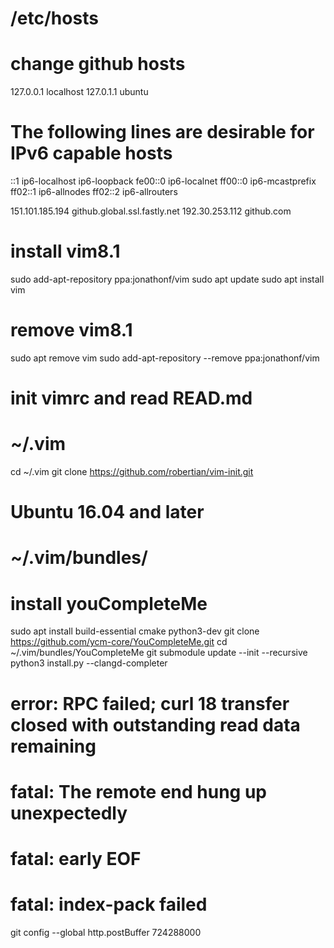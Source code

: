 #  /etc/hosts
#  change github hosts
127.0.0.1	localhost
127.0.1.1	ubuntu

# The following lines are desirable for IPv6 capable hosts
::1     ip6-localhost ip6-loopback
fe00::0 ip6-localnet
ff00::0 ip6-mcastprefix
ff02::1 ip6-allnodes
ff02::2 ip6-allrouters

151.101.185.194 github.global.ssl.fastly.net
192.30.253.112 github.com

#  install vim8.1
sudo add-apt-repository ppa:jonathonf/vim
sudo apt update
sudo apt install vim

#  remove vim8.1
sudo apt remove vim
sudo add-apt-repository --remove ppa:jonathonf/vim

#  init vimrc and read READ.md
#  ~/.vim
cd ~/.vim
git clone https://github.com/robertian/vim-init.git

#  Ubuntu 16.04 and later
#  ~/.vim/bundles/
#  install youCompleteMe
sudo apt install build-essential cmake python3-dev
git clone https://github.com/ycm-core/YouCompleteMe.git
cd ~/.vim/bundles/YouCompleteMe
git submodule update --init --recursive
python3 install.py --clangd-completer

#  error: RPC failed; curl 18 transfer closed with outstanding read data remaining
#  fatal: The remote end hung up unexpectedly
#  fatal: early EOF
#  fatal: index-pack failed
git config --global http.postBuffer 724288000
